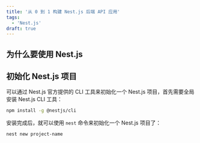 ```yaml
---
title: '从 0 到 1 构建 Nest.js 后端 API 应用'
tags:
  - 'Nest.js'
draft: true
---
```


## 为什么要使用 Nest.js

## 初始化 Nest.js 项目

可以通过 Nest.js 官方提供的 CLI 工具来初始化一个 Nest.js 项目，首先需要全局安装 Nest.js CLI 工具：

```bash
npm install -g @nestjs/cli
```

安装完成后，就可以使用 `nest` 命令来初始化一个 Nest.js 项目了：

```bash
nest new project-name
```
